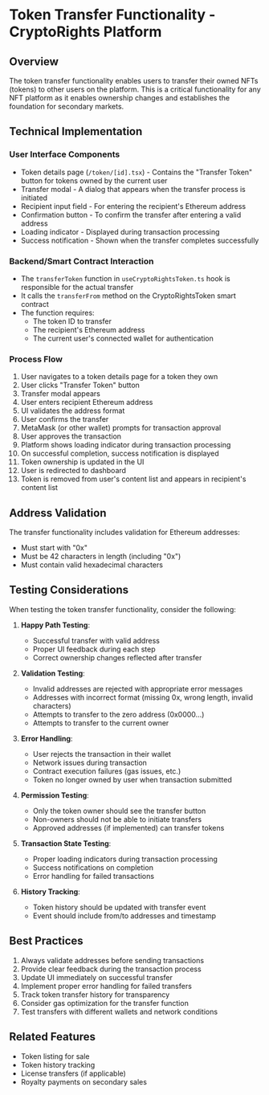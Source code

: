 # Token Transfer Functionality - CryptoRights Platform

## Overview
The token transfer functionality enables users to transfer their owned NFTs (tokens) to other users on the platform. This is a critical functionality for any NFT platform as it enables ownership changes and establishes the foundation for secondary markets.

## Technical Implementation

### User Interface Components
- Token details page (`/token/[id].tsx`) - Contains the "Transfer Token" button for tokens owned by the current user
- Transfer modal - A dialog that appears when the transfer process is initiated
- Recipient input field - For entering the recipient's Ethereum address
- Confirmation button - To confirm the transfer after entering a valid address
- Loading indicator - Displayed during transaction processing
- Success notification - Shown when the transfer completes successfully

### Backend/Smart Contract Interaction
- The `transferToken` function in `useCryptoRightsToken.ts` hook is responsible for the actual transfer
- It calls the `transferFrom` method on the CryptoRightsToken smart contract
- The function requires:
  - The token ID to transfer
  - The recipient's Ethereum address
  - The current user's connected wallet for authentication

### Process Flow
1. User navigates to a token details page for a token they own
2. User clicks "Transfer Token" button
3. Transfer modal appears
4. User enters recipient Ethereum address
5. UI validates the address format
6. User confirms the transfer
7. MetaMask (or other wallet) prompts for transaction approval
8. User approves the transaction
9. Platform shows loading indicator during transaction processing
10. On successful completion, success notification is displayed
11. Token ownership is updated in the UI
12. User is redirected to dashboard
13. Token is removed from user's content list and appears in recipient's content list

## Address Validation

The transfer functionality includes validation for Ethereum addresses:
- Must start with "0x"
- Must be 42 characters in length (including "0x")
- Must contain valid hexadecimal characters

## Testing Considerations

When testing the token transfer functionality, consider the following:

1. **Happy Path Testing**:
   - Successful transfer with valid address
   - Proper UI feedback during each step
   - Correct ownership changes reflected after transfer

2. **Validation Testing**:
   - Invalid addresses are rejected with appropriate error messages
   - Addresses with incorrect format (missing 0x, wrong length, invalid characters)
   - Attempts to transfer to the zero address (0x0000...)
   - Attempts to transfer to the current owner

3. **Error Handling**:
   - User rejects the transaction in their wallet
   - Network issues during transaction
   - Contract execution failures (gas issues, etc.)
   - Token no longer owned by user when transaction submitted

4. **Permission Testing**:
   - Only the token owner should see the transfer button
   - Non-owners should not be able to initiate transfers
   - Approved addresses (if implemented) can transfer tokens

5. **Transaction State Testing**:
   - Proper loading indicators during transaction processing
   - Success notifications on completion
   - Error handling for failed transactions

6. **History Tracking**:
   - Token history should be updated with transfer event
   - Event should include from/to addresses and timestamp

## Best Practices

1. Always validate addresses before sending transactions
2. Provide clear feedback during the transaction process
3. Update UI immediately on successful transfer
4. Implement proper error handling for failed transfers
5. Track token transfer history for transparency
6. Consider gas optimization for the transfer function
7. Test transfers with different wallets and network conditions

## Related Features
- Token listing for sale
- Token history tracking
- License transfers (if applicable)
- Royalty payments on secondary sales 